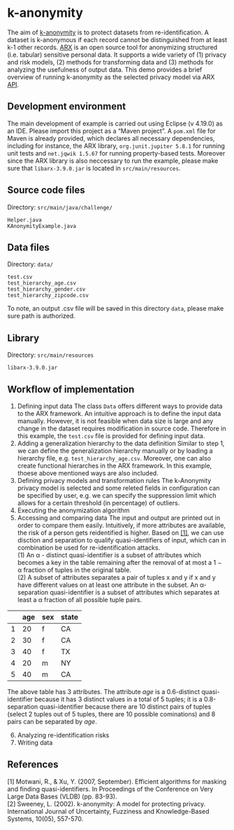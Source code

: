 # k-anonymity
The aim of [k-anonymity](https://en.wikipedia.org/wiki/K-anonymity) is to protect datasets from re-identification. A dataset is k-anonymous if each record cannot be distinguished from at least k-1 other records. [ARX](https://arx.deidentifier.org) is an open source tool for anonymizing structured (i.e. tabular) sensitive personal data. It supports a wide variety of (1) privacy and risk models, (2) methods for transforming data and (3) methods for analyzing the usefulness of output data. This demo provides a brief overview of running k-anonymity as the selected privacy model via ARX [API](https://arx.deidentifier.org/development/api/).

## Development environment
The main development of example is carried out using Eclipse (v 4.19.0) as an IDE. Please import this project as a “Maven project”. A `pom.xml` file for Maven is already provided, which declares all necessary dependencies, including
for instance,  the ARX library, `org.junit.jupiter 5.8.1` for running unit tests and  `net.jqwik 1.5.67` for running property-based tests. Moreover since the ARX library is also neccessary to run the example, please make sure that `libarx-3.9.0.jar` is located in `src/main/resources`.

## Source code files
Directory: `src/main/java/challenge/`
```
Helper.java
KAnonymityExample.java
```
## Data files
Directory: `data/`
```
test.csv  
test_hierarchy_age.csv
test_hierarchy_gender.csv
test_hierarchy_zipcode.csv
```
To note, an output .csv file will be saved in this directory `data`, please make sure path is authorized.
## Library
Directory: `src/main/resources`
```
libarx-3.9.0.jar
```
## Workflow of implementation
1. Defining input data
The class `Data` offers different ways to provide data to the ARX framework. An intuitive approach is to define the input data manually. However, it is not feasible when data size is large and any change in the dataset requires modification in source code. Therefore in this example, the `test.csv` file is provided for defining input data.
2. Adding a generalization hierarchy to the data definition
Similar to step 1, we can define the generalization hierarchy manually or by loading a hierarchy file, e.g. `test_hierarchy_age.csv`. Moreover, one can also create functional hierarches in the ARX framework. In this example, thoese above mentioned ways are also included.
3. Defining privacy models and transformation rules
The k-Anonymity privacy model is selected and some releted fields in configuration can be specified by user, e.g. we can specify the suppression limit which allows for a certain threshold  (in percentage) of outliers.
4. Executing the anonymization algorithm
5. Accessing and comparing data
The input and output are printed out in order to compare them easily. Intuitively, if more attributes are available, the risk of a person gets reidentified is higher. Based on [[1]](#1), we can use disction and separation to qualify quasi-identifiers of input, which can in combination be used for re-identification attacks.<br/>
(1) An &alpha; - distinct quasi-identifier is a subset of attributes which becomes a key in the table remaining after the removal of at most a 1 − &alpha; fraction of tuples in the original table.<br/>
(2) A subset of attributes separates a pair of tuples x and y if x and y have different values on at least one attribute in the subset. An &alpha;-separation quasi-identifier is a subset of attributes which separates at least a α fraction of all possible tuple pairs.<br/>
<div align="center">

| | age | sex | state|
|------ | ------ | ------ | ------ |
|1|20|f|CA|
|2|30|f|CA|
|3|40|f|TX|
|4|20|m|NY|
|5|40|m|CA|

</div>

The above table has 3 attributes. The attribute _age_ is a 0.6-distinct quasi-identifier because it has 3 distinct values in a total of 5 tuples; it is a 0.8-separation quasi-identifier because there are 10 distinct pairs of tuples (select 2 tuples out of 5 tuples, there are 10 possible cominations) and 8 pairs can be separated by _age_.



6. Analyzing re-identification risks
7. Writing data

## References
<a id="1">[1]</a> 
Motwani, R., & Xu, Y. (2007, September). Efficient algorithms for masking and finding quasi-identifiers. In Proceedings of the Conference on Very Large Data Bases (VLDB) (pp. 83-93).<br/>
<a id="2">[2]</a>
Sweeney, L. (2002). k-anonymity: A model for protecting privacy. International Journal of Uncertainty, Fuzziness and Knowledge-Based Systems, 10(05), 557-570.<br/>

